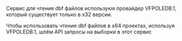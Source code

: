 Сервис для чтения dbf файлов используюя провайдер VFPOLEDB.1, который существует только в x32 версии.

Чтобы использовать чтение dbf файлов в x64 проектах, используя VFPOLEDB.1, шлём API запросы на выборки в этот сервис
